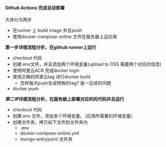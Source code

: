 #### Github Actions 完成自动部署

大体分为两步

* 在runner 上 build image 并且push
* 使用docker-compose-online 文件在服务器上运应用

**第一步详细流程分析，在github runner上运行**

* checkout 代码
* 创建.env文件，并且添加两个环境变量(upload to OSS 需要两个对应的信息)
* 使用阿里云ACR 完成docker login
* 使用正确的阿里云tag 进行docker build
  * 怎样每次push生成特殊的tag? 是一后续的问题
* docker push

***第二步*详细流程分析，在服务器上部署对应的的代码并且运行**

* checkout 代码
* 创建.env 文件，添加多个环境变量。（应用所需要的环境变量）
* 创建文件夹，拷贝如下文件到文件夹内
  * .env
  * docker-compose-online.yml
  * mongo-entrypoint 文件夹
